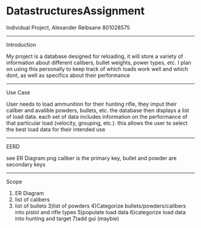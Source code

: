 # DatastructuresAssignment

Individual Project, Alexander Reibsane 801028575

-------------------------------------------------------------------------------------------------------
Introduction

My project is a database designed for reloading, it will store a variety of information about different calibers, bullet weights, power types, etc. I plan on using this personally to keep track of which loads work well and which dont, as well as specifics about their performance

---------------------------------------------------------------------------------------------------------
Use Case

User needs to load ammunition for their hunting rifle, they imput their caliber and avalible powders, bullets, etc. the database then displays a list of load data. each set of data includes information on the performance of that particular load (velocity, grouping, etc.). this allows the user to select the best load data for their intended use

-------------------------------------------------------------------------------------------------------
EERD

see ER Diagram.png
caliber is the primary key, bullet and powder are secondary keys

-----------------------------------------------------------------------------------------------------------------
Scope

1) ER Diagram
2) list of calibers
2) list of bullets
3)list of powders
4)Categorize bullets/powders/calibers into pistol and rifle types
5)populate load data
6)categorize load data into hunting and target
7)add gui (maybie)

